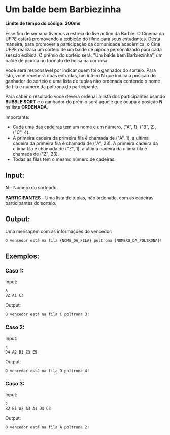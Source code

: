 # Um balde bem Barbiezinha

**Limite de tempo do código: 300ms**

Esse fim de semana tivemos a estreia do live action da Barbie. O Cinema da UFPE estará promovendo a exibição do filme para seus estudantes. Desta maneira, para promover a participação da comunidade acadêmica, o Cine UFPE realizará um sorteio de um balde de pipoca personalizado para cada sessão exibida. O prêmio do sorteio será: "Um balde bem Barbiezinha", um balde de pipoca no formato de bolsa na cor rosa.

Você será responsável por indicar quem foi o ganhador do sorteio. Para isto, você receberá duas entradas, um inteiro N que indica a posição do ganhador do sorteio e uma lista de tuplas não ordenada contendo o nome da fila e número da poltrona do participante.

Para saber o resultado você deverá ordenar a lista dos participantes usando **BUBBLE SORT** e o ganhador do prêmio será aquele que ocupa a posição **N** na lista **ORDENADA**.

Importante:

- Cada uma das cadeiras tem um nome e um número, ("A", 1), ("B", 2), ("C", 4).
- A primeira cadeira da primeira fila é chamada de ("A", 1), a ultima cadeira da primeira fila é chamada de ("A", 23). A primeira cadeira da ultima fila é chamada de ("Z", 1), a ultima cadeira da ultima fila é chamada de ("Z", 23).
- Todas as filas tem o mesmo número de cadeiras.

## Input:

**N** - Número do sorteado.

**PARTICIPANTES** - Uma lista de tuplas, não ordenada, com as cadeiras participantes do sorteio.

## Output:

Uma mensagem com as informações do vencedor:

```
O vencedor está na fila {NOME_DA_FILA} poltrona {NÚMERO_DA_POLTRONA}!
```

## Exemplos:

### Caso 1:

Input:
```
3
B2 A1 C3
```

Output:
```
O vencedor está na fila C poltrona 3!
```

### Caso 2:

Input:
```
4
D4 A2 B1 C3 E5
```

Output:
```
O vencedor está na fila D poltrona 4!
```

### Caso 3:

Input:
```
2
B2 B1 A2 A3 A1 D4 C3
```

Output:
```
O vencedor está na fila A poltrona 2!
```